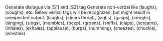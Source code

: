 Generate dialogue via [S1] and [S2] tag
Generate non-verbal like (laughs), (coughs), etc.
Below verbal tags will be recognized, but might result in unexpected output.
(laughs), (clears throat), (sighs), (gasps), (coughs), (singing), (sings), (mumbles), (beep), (groans), (sniffs), (claps), (screams), (inhales), (exhales), (applause), (burps), (humming), (sneezes), (chuckle), (whistles)